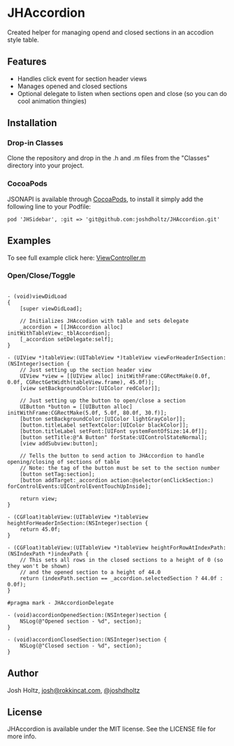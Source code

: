 # JHAccordion

Created helper for managing opend and closed sections in an accodion style table.

## Features

- Handles click event for section header views
- Manages opened and closed sections
- Optional delegate to listen when sections open and close (so you can do cool animation thingies)

## Installation

### Drop-in Classes
Clone the repository and drop in the .h and .m files from the "Classes" directory into your project.

### CocoaPods

JSONAPI is available through [CocoaPods](http://cocoapods.org), to install
it simply add the following line to your Podfile:

    pod 'JHSidebar', :git => 'git@github.com:joshdholtz/JHAccordion.git'

## Examples

To see full example click here: [ViewController.m](https://github.com/joshdholtz/JHAccordion/blob/master/JHAccordion/JHAccordion/ViewController.m)

### Open/Close/Toggle

````objc

- (void)viewDidLoad
{
    [super viewDidLoad];
    
    // Initializes JHAccodion with table and sets delegate
    _accordion = [[JHAccordion alloc] initWithTableView:_tblAccordion];
    [_accordion setDelegate:self];
}

- (UIView *)tableView:(UITableView *)tableView viewForHeaderInSection:(NSInteger)section {
    // Just setting up the section header view
    UIView *view = [[UIView alloc] initWithFrame:CGRectMake(0.0f, 0.0f, CGRectGetWidth(tableView.frame), 45.0f)];
    [view setBackgroundColor:[UIColor redColor]];
    
    // Just setting up the button to open/close a section
    UIButton *button = [[UIButton alloc] initWithFrame:CGRectMake(5.0f, 5.0f, 80.0f, 30.f)];
    [button setBackgroundColor:[UIColor lightGrayColor]];
    [button.titleLabel setTextColor:[UIColor blackColor]];
    [button.titleLabel setFont:[UIFont systemFontOfSize:14.0f]];
    [button setTitle:@"A Button" forState:UIControlStateNormal];
    [view addSubview:button];
    
    // Tells the button to send action to JHAccordion to handle opening/closing of sections of table
    // Note: the tag of the button must be set to the section number
    [button setTag:section];
    [button addTarget:_accordion action:@selector(onClickSection:) forControlEvents:UIControlEventTouchUpInside];
    
    return view;
}

- (CGFloat)tableView:(UITableView *)tableView heightForHeaderInSection:(NSInteger)section {
    return 45.0f;
}

- (CGFloat)tableView:(UITableView *)tableView heightForRowAtIndexPath:(NSIndexPath *)indexPath {
    // This sets all rows in the closed sections to a height of 0 (so they won't be shown)
    // and the opened section to a height of 44.0
    return (indexPath.section == _accordion.selectedSection ? 44.0f : 0.0f);
}

#pragma mark - JHAccordionDelegate

- (void)accordionOpenedSection:(NSInteger)section {
    NSLog(@"Opened section - %d", section);
}

- (void)accordionClosedSection:(NSInteger)section {
    NSLog(@"Closed section - %d", section);
}

````

## Author

Josh Holtz, josh@rokkincat.com, [@joshdholtz](https://twitter.com/joshdholtz)
## License

JHAccordion is available under the MIT license. See the LICENSE file for more info.

